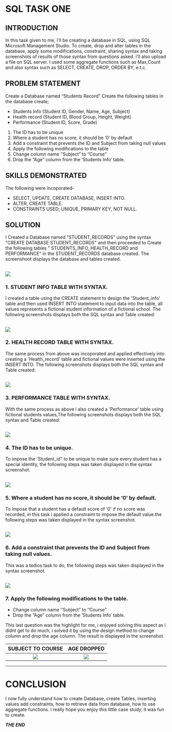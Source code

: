 # SQL TASK ONE

## INTRODUCTION

In this task given to me, i'll be creating a database in SQL, using SQL Microsoft Management Studio.
To create, drop and alter tables in the database, apply some modifications, 
constraint, sharing syntax and taking screenshots of results of those syntax from 
questions asked. i'll also upload a file on SQL server. I used some aggregate 
functions such as Max,Count and also syntax such as SELECT, CREATE, DROP, ORDER BY, e.t.c.

 ## PROBLEM STATEMENT
 
Create a Database named “Students Record”
Create the following tables in the database create;
- Students Info  (Student ID, Gender, Name, Age, Subject)
- Health record (Student ID, Blood Group, Height, Weight)
- Performance (Student ID, Score, Grade)

1. The ID has to be unique
2. Where a student has no score, it should be ‘0’ by default
3. Add a constraint that prevents the ID and Subject from taking null values
4. Apply the following modifications to the table
5. Change column name ‘’Subject” to ‘’Course” 
6. Drop the “Age” column from the ‘Students Info’ table.

## SKILLS DEMONSTRATED   

The following were incoporated-
- SELECT, UPDATE, CREATE DATABASE, INSERT INTO.
- ALTER, CREATE TABLE.
- CONSTRAINTS USED; UNIQUE, PRIMARY KEY, NOT NULL.

## SOLUTION

I Created a Database named “STUDENT_RECORDS” using the syntax "CREATE DATABASE STUDENT_RECORDS"
and then proceeded to Create the following tables " STUDENTS_INFO, HEALTH_RECORD 
and PERFORMANCE" in the STUDENT_RECORDS database created. The screenshoot displays 
the database and tables created.

![](DATABASE-TABLE.PNG)
---

### 1. STUDENT INFO TABLE WITH SYNTAX.

I created a table using the CREATE statement to design the 'Student_info' table
and then used INSERT INTO statement to input data into the table, all values
represents a fictional student information of a fictional school.
The following screenshots displays both the SQL syntax and Table created:

![](STUDENTS-INFO1.PNG)
---

### 2. HEALTH RECORD TABLE WITH SYNTAX.

The same process from above was incoporated and applied effectively into creating 
a 'Health_record' table and fictional values were inserted using the INSERT INTO.
The following screenshots displays both the SQL syntax and Table created:

![](HEALTH-RECORD1.PNG)
---

### 3. PERFORMANCE TABLE WITH SYNTAX.

With the same process as above i also created a 'Performance' table using fictional
students values,The following screenshots displays both the SQL syntax and Table created:

![](PERFPORM-1.PNG)
---

### 4. The ID has to be unique.

To impose the 'Student_id" to be unique to make sure every student has a special identity,
the following steps was taken displayed in the syntax screenshot.

![](UNIQE.PNG)
---

### 5. Where a student has no score, it should be ‘0’ by default.

To impose that a student has a default score of '0' if no score was recorded, in this task i
applied a constraint to impose the default value.the following steps was taken displayed in the syntax screenshot.

![](PERFORM-2.PNG)
---

### 6. Add a constraint that prevents the ID and Subject from taking null values.

This was a tedios task to do, the following steps was taken displayed in the syntax screenshot.

![](CONS-2.PNG)
---

### 7. Apply the following modifications to the table.

- Change column name ‘’Subject” to ‘’Course” 
- Drop the “Age” column from the ‘Students Info’ table.

This last question was the highlight for me, i enjoyed solving this aspect as i didnt get to 
do much, i solved it by using the design method to change column and drop the age column.
The result is displayed in the screenshot. 

SUBJECT TO COURSE      |    AGE DROPPED
:---------------------:|:---------------------:
![](MODIFICATION.PNG)  |  ![](MODIFICATION2.PNG)
---

# CONCLUSION

I now fully understand how to create Database, create Tables, inserting values
add constraints, how to retrieve data from database, how to use aggregate functions.
i really hope you enjoy this little case study, it was fun to create.

**_THE END_**








